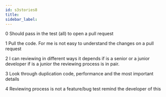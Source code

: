 ```yaml
---
id: s3stories8
title:
sidebar_label:
---
```


0 Should pass in the test (all) to open a pull request

1 Pull the code. For me is not easy to understand the changes on a pull request

2 I can reviewing in different ways it depends if is a senior or a junior developer if is a junior the reviewing process is in pair.

3 Look through duplication code, performance and the most important details

4 Reviewing process is not a feature/bug test remind the developer of this
